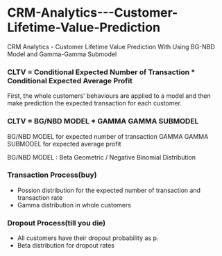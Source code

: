# CRM-Analytics---Customer-Lifetime-Value-Prediction
CRM Analytics - Customer Lifetime Value Prediction With Using BG-NBD Model and Gamma-Gamma Submodel

### CLTV = Conditional Expected Number of Transaction * Conditional Expected Average Profit

First, the whole customers' behaviours are applied to a model and then make prediction the expected transaction for each customer.

### CLTV = BG/NBD MODEL * GAMMA GAMMA SUBMODEL
BG/NBD MODEL for expected number of transaction
GAMMA GAMMA SUBMODEL for expected average profit

BG/NBD MODEL : Beta Geometric / Negative Binomial Distribution

### Transaction Process(buy)

- Possion distribution for the expected number of transaction and transaction rate
- Gamma distribution in whole customers 

### Dropout Process(till you die)
	
- All customers have their dropout probability as p. 
- Beta distribution for dropout rates


